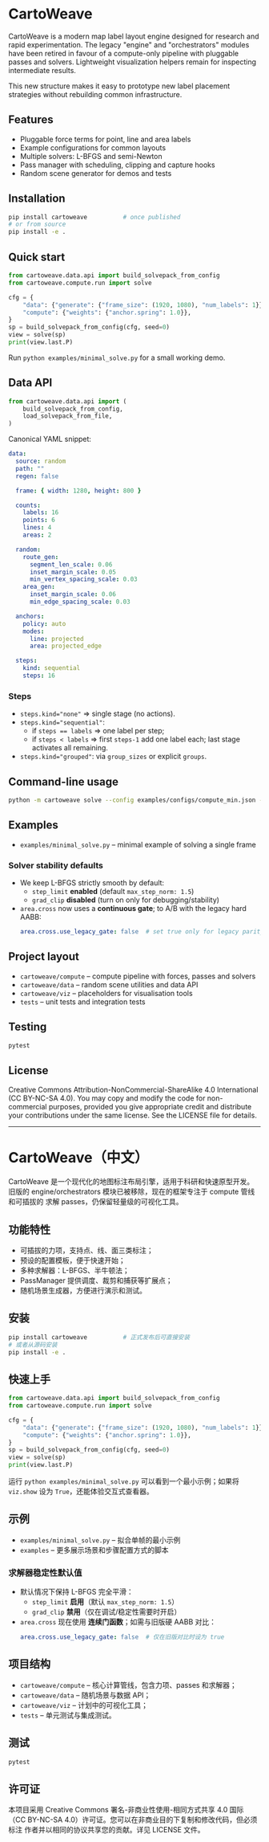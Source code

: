 # CartoWeave

CartoWeave is a modern map label layout engine designed for research and rapid
experimentation. The legacy "engine" and "orchestrators" modules have been
retired in favour of a compute-only pipeline with pluggable passes and solvers.
Lightweight visualization helpers remain for inspecting intermediate results.

This new structure makes it easy to prototype new label placement strategies
without rebuilding common infrastructure.

## Features

* Pluggable force terms for point, line and area labels
* Example configurations for common layouts
* Multiple solvers: L-BFGS and semi-Newton
* Pass manager with scheduling, clipping and capture hooks
* Random scene generator for demos and tests

## Installation

```bash
pip install cartoweave          # once published
# or from source
pip install -e .
```

## Quick start

```python
from cartoweave.data.api import build_solvepack_from_config
from cartoweave.compute.run import solve

cfg = {
    "data": {"generate": {"frame_size": (1920, 1080), "num_labels": 1}},
    "compute": {"weights": {"anchor.spring": 1.0}},
}
sp = build_solvepack_from_config(cfg, seed=0)
view = solve(sp)
print(view.last.P)
```

Run `python examples/minimal_solve.py` for a small working demo.

## Data API

```python
from cartoweave.data.api import (
    build_solvepack_from_config,
    load_solvepack_from_file,
)
```

Canonical YAML snippet:

```yaml
data:
  source: random
  path: ""
  regen: false

  frame: { width: 1280, height: 800 }

  counts:
    labels: 16
    points: 6
    lines: 4
    areas: 2

  random:
    route_gen:
      segment_len_scale: 0.06
      inset_margin_scale: 0.05
      min_vertex_spacing_scale: 0.03
    area_gen:
      inset_margin_scale: 0.06
      min_edge_spacing_scale: 0.03

  anchors:
    policy: auto
    modes:
      line: projected
      area: projected_edge

  steps:
    kind: sequential
    steps: 16
```

### Steps

- `steps.kind="none"` ⇒ single stage (no actions).
- `steps.kind="sequential"`:
  - if `steps == labels` ⇒ one label per step;
  - if `steps < labels` ⇒ first `steps-1` add one label each; last stage activates all remaining.
- `steps.kind="grouped"`: via `group_sizes` or explicit `groups`.

## Command-line usage

```bash
python -m cartoweave solve --config examples/configs/compute_min.json --scene examples/scenes/scene_min.json
```


## Examples

* `examples/minimal_solve.py` – minimal example of solving a single frame

### Solver stability defaults
- We keep L-BFGS strictly smooth by default:
  - `step_limit` **enabled** (default `max_step_norm: 1.5`)
  - `grad_clip` **disabled** (turn on only for debugging/stability)
- `area.cross` now uses a **continuous gate**; to A/B with the legacy hard AABB:
  ```yaml
  area.cross.use_legacy_gate: false  # set true only for legacy parity runs
  ```

## Project layout

* `cartoweave/compute` – compute pipeline with forces, passes and solvers
* `cartoweave/data` – random scene utilities and data API
* `cartoweave/viz` – placeholders for visualisation tools
* `tests` – unit tests and integration tests

## Testing

```bash
pytest
```

## License

Creative Commons Attribution-NonCommercial-ShareAlike 4.0 International
(CC BY-NC-SA 4.0). You may copy and modify the code for non-commercial
purposes, provided you give appropriate credit and distribute your
contributions under the same license. See the LICENSE file for details.

---

# CartoWeave（中文）

CartoWeave 是一个现代化的地图标注布局引擎，适用于科研和快速原型开发。旧版的
engine/orchestrators 模块已被移除，现在的框架专注于 compute 管线和可插拔的
求解 passes，仍保留轻量级的可视化工具。

## 功能特性

* 可插拔的力项，支持点、线、面三类标注；
* 预设的配置模板，便于快速开始；
* 多种求解器：L-BFGS、半牛顿法；
* PassManager 提供调度、裁剪和捕获等扩展点；
* 随机场景生成器，方便进行演示和测试。

## 安装

```bash
pip install cartoweave          # 正式发布后可直接安装
# 或者从源码安装
pip install -e .
```

## 快速上手

```python
from cartoweave.data.api import build_solvepack_from_config
from cartoweave.compute.run import solve

cfg = {
    "data": {"generate": {"frame_size": (1920, 1080), "num_labels": 1}},
    "compute": {"weights": {"anchor.spring": 1.0}},
}
sp = build_solvepack_from_config(cfg, seed=0)
view = solve(sp)
print(view.last.P)
```

运行 `python examples/minimal_solve.py` 可以看到一个最小示例；如果将
``viz.show`` 设为 ``True``，还能体验交互式查看器。

## 示例

* `examples/minimal_solve.py` – 拟合单帧的最小示例
* `examples` – 更多展示场景和步骤配置方式的脚本

### 求解器稳定性默认值
- 默认情况下保持 L-BFGS 完全平滑：
  - `step_limit` **启用**（默认 `max_step_norm: 1.5`）
  - `grad_clip` **禁用**（仅在调试/稳定性需要时开启）
- `area.cross` 现在使用 **连续门函数**；如需与旧版硬 AABB 对比：
  ```yaml
  area.cross.use_legacy_gate: false  # 仅在旧版对比时设为 true
  ```

## 项目结构

* `cartoweave/compute` – 核心计算管线，包含力项、passes 和求解器；
* `cartoweave/data` – 随机场景与数据 API；
* `cartoweave/viz` – 计划中的可视化工具；
* `tests` – 单元测试与集成测试。

## 测试

```bash
pytest
```

## 许可证

本项目采用 Creative Commons 署名-非商业性使用-相同方式共享 4.0 国际
（CC BY-NC-SA 4.0）许可证。您可以在非商业目的下复制和修改代码，但必须标注
作者并以相同的协议共享您的贡献。详见 LICENSE 文件。


